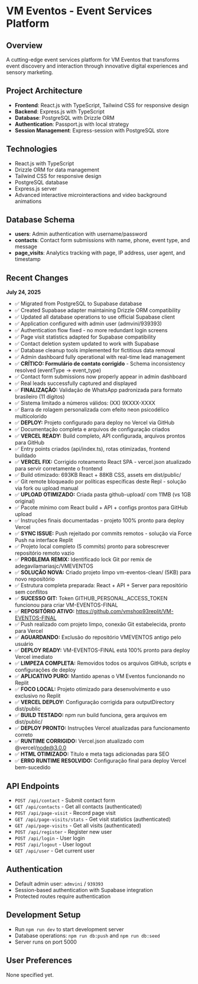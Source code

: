 # VM Eventos - Event Services Platform

## Overview
A cutting-edge event services platform for VM Eventos that transforms event discovery and interaction through innovative digital experiences and sensory marketing.

## Project Architecture
- **Frontend**: React.js with TypeScript, Tailwind CSS for responsive design
- **Backend**: Express.js with TypeScript
- **Database**: PostgreSQL with Drizzle ORM
- **Authentication**: Passport.js with local strategy
- **Session Management**: Express-session with PostgreSQL store

## Technologies
- React.js with TypeScript
- Drizzle ORM for data management
- Tailwind CSS for responsive design
- PostgreSQL database
- Express.js server
- Advanced interactive microinteractions and video background animations

## Database Schema
- **users**: Admin authentication with username/password
- **contacts**: Contact form submissions with name, phone, event type, and message
- **page_visits**: Analytics tracking with page, IP address, user agent, and timestamp

## Recent Changes
**July 24, 2025**
- ✅ Migrated from PostgreSQL to Supabase database
- ✅ Created Supabase adapter maintaining Drizzle ORM compatibility  
- ✅ Updated all database operations to use official Supabase client
- ✅ Application configured with admin user (admvini/939393)
- ✅ Authentication flow fixed - no more redundant login screens
- ✅ Page visit statistics adapted for Supabase compatibility
- ✅ Contact deletion system updated to work with Supabase
- ✅ Database cleanup tools implemented for fictitious data removal
- ✅ Admin dashboard fully operational with real-time lead management
- ✅ **CRÍTICO: Formulário de contato corrigido** - Schema inconsistency resolved (eventType → event_type)
- ✅ Contact form submissions now properly appear in admin dashboard
- ✅ Real leads successfully captured and displayed
- ✅ **FINALIZAÇÃO:** Validação de WhatsApp padronizada para formato brasileiro (11 dígitos)
- ✅ Sistema limitado a números válidos: (XX) 9XXXX-XXXX
- ✅ Barra de rolagem personalizada com efeito neon psicodélico multicolorido
- ✅ **DEPLOY:** Projeto configurado para deploy no Vercel via GitHub
- ✅ Documentação completa e arquivos de configuração criados
- ✅ **VERCEL READY:** Build completo, API configurada, arquivos prontos para GitHub
- ✅ Entry points criados (api/index.ts), rotas otimizadas, frontend buildado
- ✅ **VERCEL FIX:** Corrigido roteamento React SPA - vercel.json atualizado para servir corretamente o frontend
- ✅ Build otimizado: 693KB React + 88KB CSS, assets em dist/public/
- ✅ Git remote bloqueado por políticas específicas deste Repl - solução via fork ou upload manual
- ✅ **UPLOAD OTIMIZADO:** Criada pasta github-upload/ com 11MB (vs 1GB original)
- ✅ Pacote mínimo com React build + API + configs prontos para GitHub upload
- ✅ Instruções finais documentadas - projeto 100% pronto para deploy Vercel
- ✅ **SYNC ISSUE:** Push rejeitado por commits remotos - solução via Force Push na interface Replit
- ✅ Projeto local completo (5 commits) pronto para sobrescrever repositório remoto vazio
- ✅ **PROBLEMA REMIX:** Identificado lock Git por remix de adegavilamariasjc/VMEVENTOS
- ✅ **SOLUÇÃO NOVA:** Criado projeto limpo vm-eventos-clean/ (5KB) para novo repositório
- ✅ Estrutura completa preparada: React + API + Server para repositório sem conflitos
- ✅ **SUCESSO GIT:** Token GITHUB_PERSONAL_ACCESS_TOKEN funcionou para criar VM-EVENTOS-FINAL
- ✅ **REPOSITÓRIO ATIVO:** https://github.com/vmshop93replit/VM-EVENTOS-FINAL
- ✅ Push realizado com projeto limpo, conexão Git estabelecida, pronto para Vercel
- ✅ **AGUARDANDO:** Exclusão do repositório VMEVENTOS antigo pelo usuário
- ✅ **DEPLOY READY:** VM-EVENTOS-FINAL está 100% pronto para deploy Vercel imediato
- ✅ **LIMPEZA COMPLETA:** Removidos todos os arquivos GitHub, scripts e configurações de deploy
- ✅ **APLICATIVO PURO:** Mantido apenas o VM Eventos funcionando no Replit
- ✅ **FOCO LOCAL:** Projeto otimizado para desenvolvimento e uso exclusivo no Replit
- ✅ **VERCEL DEPLOY:** Configuração corrigida para outputDirectory dist/public
- ✅ **BUILD TESTADO:** npm run build funciona, gera arquivos em dist/public/
- ✅ **DEPLOY PRONTO:** Instruções Vercel atualizadas para funcionamento correto
- ✅ **RUNTIME CORRIGIDO:** Vercel.json atualizado com @vercel/node@3.0.0
- ✅ **HTML OTIMIZADO:** Título e meta tags adicionadas para SEO
- ✅ **ERRO RUNTIME RESOLVIDO:** Configuração final para deploy Vercel bem-sucedido

## API Endpoints
- `POST /api/contact` - Submit contact form
- `GET /api/contacts` - Get all contacts (authenticated)
- `POST /api/page-visit` - Record page visit
- `GET /api/page-visits/stats` - Get visit statistics (authenticated)
- `GET /api/page-visits` - Get all visits (authenticated)
- `POST /api/register` - Register new user
- `POST /api/login` - User login
- `POST /api/logout` - User logout
- `GET /api/user` - Get current user

## Authentication
- Default admin user: `admvini` / `939393`
- Session-based authentication with Supabase integration
- Protected routes require authentication

## Development Setup
- Run `npm run dev` to start development server
- Database operations: `npm run db:push` and `npm run db:seed`
- Server runs on port 5000

## User Preferences
None specified yet.